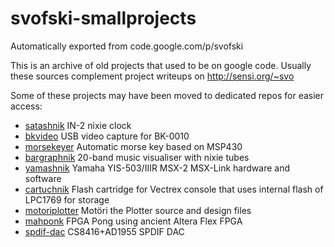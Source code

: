 # svofski-smallprojects
Automatically exported from code.google.com/p/svofski

This is an archive of old projects that used to be on google code. Usually these sources complement project writeups on http://sensi.org/~svo 

Some of these projects may have been moved to dedicated repos for easier access: 
 * [satashnik](https://github.com/svofski/satashnik) IN-2 nixie clock
 * [bkvideo](https://github.com/svofski/bkvideo) USB video capture for BK-0010
 * [morsekeyer](https://github.com/svofski/morsekeyer) Automatic morse key based on MSP430
 * [bargraphnik](https://github.com/svofski/bargraphnik) 20-band music visualiser with nixie tubes
 * [yamashnik](https://github.com/svofski/yamashnik) Yamaha YIS-503/IIIR MSX-2 MSX-Link hardware and software
 * [cartuchnik](https://github.com/svofski/cartuchnik) Flash cartridge for Vectrex console that uses internal flash of LPC1769 for storage
 * [motoriplotter](https://github.com/svofski/motoriplotter) Motöri the Plotter source and design files
 * [mahponk](https://github.com/svofski/mahponk) FPGA Pong using ancient Altera Flex FPGA
 * [spdif-dac](https://github.com/svofski/spdif-dac) CS8416+AD1955 SPDIF DAC
